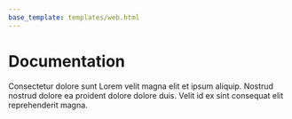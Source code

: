```yaml
---
base_template: templates/web.html
---
```


# Documentation

Consectetur dolore sunt Lorem velit magna elit et ipsum aliquip. Nostrud nostrud dolore ea proident dolore dolore duis. Velit id ex sint consequat elit reprehenderit magna.